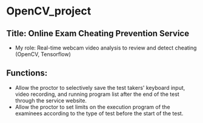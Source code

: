# OpenCV_project

## Title: Online Exam Cheating Prevention Service

- My role: Real-time webcam video analysis to review and detect cheating (OpenCV, Tensorflow)

## Functions:
- Allow the proctor to selectively save the test takers' keyboard input, video recording, and running program list after the end of the test through the service website.
- Allow the proctor to set limits on the execution program of the examinees according to the type of test before the start of the test.
